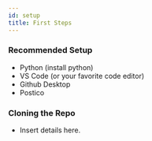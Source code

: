 ```yaml
---
id: setup
title: First Steps
---
```


### Recommended Setup

- Python (install python)
- VS Code (or your favorite code editor)
- Github Desktop
- Postico

### Cloning the Repo

- Insert details here.

